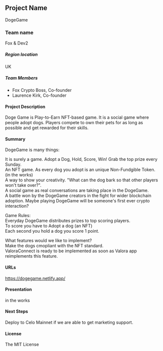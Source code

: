 ## Project Name  

DogeGame  

### Team name  

Fox & Dev2  

##### Region location  

UK  

##### Team Members  

- Fox Crypto Boss, Co-founder  
- Laurence Kirk, Co-founder  

#### Project Description  

Doge Game is Play-to-Earn NFT-based game. It is a social game where people adopt dogs. Players compete to own their pets for as long as possible and get rewarded for their skills.  

#### Summary  

DogeGame is many things:  

It is surely a game. Adopt a Dog, Hold, Score, Win! Grab the top prize every Sunday.  
An NFT game. As every dog you adopt is an unique Non-Fundgible Token. (in the works)  
A way to show your creativity. "What can the dog bark so that other players won't take over?".  
A social game as real conversations are taking place in the DogeGame.  
A battle won by the DogeGame creators in the fight for wider blockchain adoption. Maybe playing DogeGame will be someone's first ever crypto interaction?  

Game Rules:  
Everyday DogeGame distributes prizes to top scoring players.  
To score you have to Adopt a dog (an NFT)  
Each second you hold a dog you score 1 point.  

What features would we like to implement?  
Make the dogs cmopliant with the NFT standard.  
ValoraConnect is ready to be implemented as soon as Valora app reimplements this feature.  

#### URLs  

https://dogegame.netlify.app/

#### Presentation  

in the works

#### Next Steps  

Deploy to Celo Mainnet if we are able to get marketing support.  

#### License  

The MIT License  
